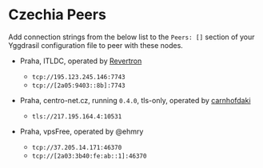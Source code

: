 # Czechia Peers

Add connection strings from the below list to the `Peers: []` section of your
Yggdrasil configuration file to peer with these nodes.

* Praha, ITLDC, operated by [Revertron](https://github.com/Revertron)
  * `tcp://195.123.245.146:7743`
  * `tcp://[2a05:9403::8b]:7743`

* Praha, centro-net.cz, running `0.4.0`, tls-only, operated by [carnhofdaki](https://github.com/carnhofdaki)
  * `tls://217.195.164.4:10531`

* Praha, vpsFree, operated by @ehmry
  * `tcp://37.205.14.171:46370`
  * `tcp://[2a03:3b40:fe:ab::1]:46370`
